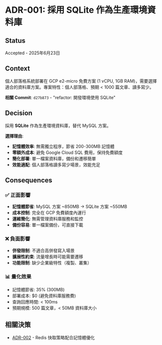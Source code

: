 # ADR-001: 採用 SQLite 作為生產環境資料庫

## Status
Accepted - 2025年6月23日

## Context
個人部落格系統部署在 GCP e2-micro 免費方案 (1 vCPU, 1GB RAM)，需要選擇適合的資料庫方案。專案特性：個人部落格、預期 < 1000 篇文章、讀多寫少。

**相關 Commit**: `d27b873` - "refactor: 開發環境使用 SQLite"

## Decision
採用 **SQLite** 作為生產環境資料庫，替代 MySQL 方案。

**選擇理由**:
- **記憶體效率**: 無需獨立程序，節省 200-300MB 記憶體
- **零額外成本**: 避免 Google Cloud SQL 費用，保持免費額度
- **簡化部署**: 單一檔案資料庫，備份和遷移簡單
- **效能適配**: 個人部落格讀多寫少場景，效能充足

## Consequences

### ✅ 正面影響
- **記憶體節省**: MySQL 方案 ~850MB → SQLite 方案 ~550MB
- **成本控制**: 完全在 GCP 免費額度內運行
- **運維簡化**: 無需管理資料庫服務和監控
- **備份容易**: 單一檔案備份，可直接下載

### ❌ 負面影響
- **併發限制**: 不適合高併發寫入場景
- **擴展性約束**: 流量增長時可能需要遷移
- **功能限制**: 缺少企業級特性（複製、叢集）

### 📊 量化效果
- 記憶體節省: 35% (300MB)
- 部署成本: $0 (避免資料庫服務費)
- 查詢回應時間: < 100ms
- 預期規模: 500 篇文章，< 50MB 資料庫大小

## 相關決策
- [ADR-002](002-redis-caching-strategy.md) - Redis 快取策略配合記憶體優化